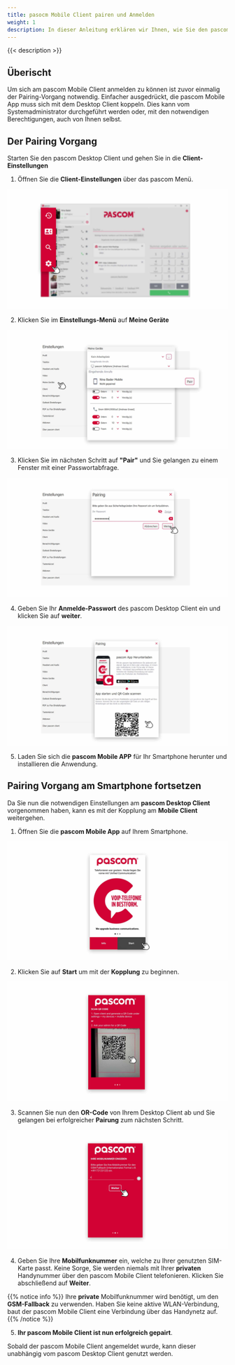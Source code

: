 ```yaml
---
title: pasocm Mobile Client pairen und Anmelden
weight: 1
description: In dieser Anleitung erklären wir Ihnen, wie Sie den pascom Mobile Client mit dem Desktop Client koppeln können.
---
```


 
{{< description >}}



## Überischt

Um sich am pascom Mobile Client anmelden zu können ist zuvor einmalig der Pairing-Vorgang notwendig. Einfacher ausgedrückt, die pascom Mobile App muss sich mit dem Desktop Client koppeln. Dies kann vom Systemadministrator durchgeführt werden oder, mit den notwendigen Berechtigungen, auch von Ihnen selbst.


## Der Pairing Vorgang

Starten Sie den pascom Desktop Client und gehen Sie in die **Client-Einstellungen**

1. Öffnen Sie die **Client-Einstellungen** über das pascom Menü.


![Client Einstellungen öffnen](open_clientsettings.jpg)
</br>

2. Klicken Sie im **Einstellungs-Menü** auf **Meine Geräte**


![Start Pairing Vorgang](settings_pair.de.jpg)
</br>

3. Klicken Sie im nächsten Schritt auf **"Pair"** und Sie gelangen zu einem Fenster mit einer Passwortabfrage.

![Passwortabfrage](settings_pair_password.de.jpg)
</br>

4. Geben Sie Ihr **Anmelde-Passwort** des pascom Desktop Client ein und klicken Sie auf **weiter**.

![QR-Code zum pairen](settings_pair_code.de.jpg)
</br>


5. Laden Sie sich die **pascom Mobile APP** für Ihr Smartphone herunter und installieren die Anwendung. 

## Pairing Vorgang am Smartphone fortsetzen

Da Sie nun die notwendigen Einstellungen am **pascom Desktop Client** vorgenommen haben, kann es mit der Kopplung am **Mobile Client** weitergehen.

1. Öffnen Sie die **pascom Mobile App** auf Ihrem Smartphone.


![Start Mobile Client](mobile-start.de.jpg)
</br>

2. Klicken Sie auf **Start** um mit der **Kopplung** zu beginnen.

![Scannen Sie den QR-Code](mobile-scancode.jpg)
</br>

3. Scannen Sie nun den **OR-Code** von Ihrem Desktop Client ab und Sie gelangen bei erfolgreicher **Pairung** zum nächsten Schritt.

![Geben Sie Ihre Handynummer ein](mobile-mobilenumber.de.jpg)
</br>

4. Geben Sie Ihre **Mobilfunknummer** ein, welche zu Ihrer genutzten SIM-Karte passt. Keine Sorge, Sie werden niemals mit Ihrer **privaten** Handynummer über den pascom Mobile Client telefonieren. Klicken Sie abschließend auf **Weiter**.

{{% notice info %}}
Ihre **private** Mobilfunknummer wird benötigt, um den **GSM-Fallback** zu verwenden. Haben Sie keine aktive WLAN-Verbindung, baut der pascom Mobile Client eine Verbindung über das Handynetz auf. 
{{% /notice %}}

5. **Ihr pascom Mobile Client ist nun erfolgreich gepairt**.

Sobald der pascom Mobile Client angemeldet wurde, kann dieser unabhängig vom pascom Desktop Client genutzt werden.

<br />


